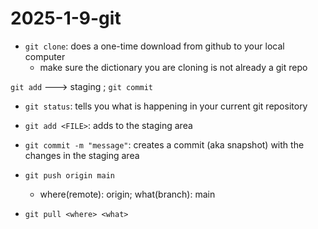 # 2025-1-9-git

- `git clone`: does a one-time download from github to your local computer
    - make sure the dictionary you are cloning is not already a git repo

`git add` ---> staging ; `git commit`

- `git status`: tells you what is happening in your current git repository
- `git add <FILE>`: adds <FILE> to the staging area
- `git commit -m "message"`: creates a commit (aka snapshot) with the changes in the staging area

- `git push origin main`
    - where(remote): origin; what(branch): main

- `git pull <where> <what>`
